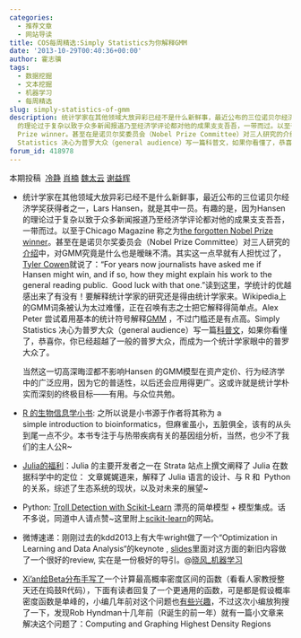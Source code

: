 ```yaml
---
categories:
  - 推荐文章
  - 网站导读
title: COS每周精选:Simply Statistics为你解释GMM
date: '2013-10-29T00:40:36+00:00'
author: 霍志骥
tags:
  - 数据挖掘
  - 文本挖掘
  - 机器学习
  - 每周精选
slug: simply-statistics-of-gmm
description: 统计学家在其他领域大放异彩已经不是什么新鲜事，最近公布的三位诺贝尔经济学奖获得者之一，Lars Hansen，就是其中一员。有趣的是，因为Hansen
  的理论过于复杂以致于众多新闻报道乃至经济学评论都对他的成果支支吾吾，一带而过。以至于Chicago Magazine 称之为the forgotten Nobel
  Prize winner。甚至在是诺贝尔奖委员会（Nobel Prize Committee）对三人研究的介绍中，对GMM究竟是什么也是暧昧不清。Simply
  Statistics 决心为普罗大众（general audience）写一篇科普文，如果你看懂了，恭喜你，你已经超越了一般的普罗大众，而成为一个统计学家眼中的普罗大众了。
forum_id: 418978
---
```



  本期投稿  [冷静](http://www.weibo.com/p/1005051756465937/home?from=page_100505&mod=TAB#place) [肖楠](http://www.road2stat.com) [魏太云](http://www.weibo.com/taiyun?topnav=1&wvr=5&topsug=1) [谢益辉](http://yihui.name)


  * 统计学家在其他领域大放异彩已经不是什么新鲜事，最近公布的三位诺贝尔经济学奖获得者之一，Lars Hansen，就是其中一员。有趣的是，因为Hansen 的理论过于复杂以致于众多新闻报道乃至经济学评论都对他的成果支支吾吾，一带而过。以至于Chicago Magazine 称之为[the forgotten Nobel Prize winner](http://www.chicagomag.com/city-life/October-2013/Lars-Peter-Hansen-The-Forgotten-Nobel-Prize-Winner/)。甚至在是诺贝尔奖委员会（Nobel Prize Committee）对三人研究的[介绍](http://www.nobelprize.org/nobel_prizes/economic-sciences/laureates/2013/popular-economicsciences2013.pdf)中，对GMM究竟是什么也是暧昧不清。其实这一点早就有人担忧过了，[Tyler Cowen](http://marginalrevolution.com/marginalrevolution/2013/10/lars-peter-hansen-nobel-laureate.html)就说了：“For years now journalists have asked me if Hansen might win, and if so, how they might explain his work to the general reading public.  Good luck with that one.”读到这里，学统计的优越感出来了有没有！要解释统计学家的研究还是得由统计学家来。Wikipedia上的GMM词条被认为太过难懂，正在召唤有志之士把它解释得简单点。Alex Peter 尝试着用基本的统计符号解释[GMM](http://marginalrevolution.com/marginalrevolution/2013/10/lars-peter-hansen-nobelist.html) ，不过门槛还是有点高。Simply Statistics 决心为普罗大众（general audience）写一篇[科普文](http://simplystatistics.org/2013/10/14/why-did-lars-peter-hansen-win-the-nobel-prize-generalized-method-of-moments-explained/)，如果你看懂了，恭喜你，你已经超越了一般的普罗大众，而成为一个统计学家眼中的普罗大众了。
  
    当然这一切高深晦涩都不影响Hansen 的GMM模型在资产定价、行为经济学中的广泛应用，因为它的普适性，以后还会应用得更广。这或许就是统计学朴实而深刻的终极目标——有用。与众位共勉。
  * [R 的生物信息学小书](http://a-little-book-of-r-for-bioinformatics.readthedocs.org/en/latest/): 之所以说是小书源于作者将其称为 a simple introduction to bioinformatics，但麻雀虽小，五脏俱全，该有的从头到尾一点不少。本书专注于与热带疾病有关的基因组分析，当然，也少不了我们的主人公R~
  * [Julia的福利](http://strata.oreilly.com/2013/10/julias-role-in-data-science.html)：Julia 的主要开发者之一在 Strata 站点上撰文阐释了 Julia 在数据科学中的定位： 文章娓娓道来，解释了 Julia 语言的设计、与 R 和  Python 的关系，综述了生态系统的现状，以及对未来的展望~
  * Python: [Troll Detection with Scikit-Learn](http://blog.kaggle.com/2012/09/26/impermium-andreas-blog/) 漂亮的简单模型 + 模型集成。话不多说，同道中人请点赞~这里附上[scikit-learn](http://scikit-learn.org/stable/)的网站。
  * 微博速递：刚刚过去的kdd2013上有大牛wright做了一个“Optimization in Learning and Data Analysis“的keynote , [slides](http://t.cn/zRxRuM2)里面对这方面的新旧内容做了一个很好的review, 实在是一份极好的导引。@[晓风_机器学习](http://weibo.com/1780877950/AfiWyjfTh)
  * [Xi’an给Beta分布手写了](http://xianblog.wordpress.com/2013/10/17/beta-hpd/)一个计算最高概率密度区间的函数（看看人家教授整天还在捣鼓R代码），下面有读者回复了一个更通用的函数，可是都是假设概率密度函数是单峰的，小编几年前对这个问题也[有些兴趣](https://cos.name/cn/topic/18001)，不过这次小编放狗搜了一下，发现Rob Hyndman十几年前（R诞生的前一年）就有一篇小文章来解决这个问题了：Computing and Graphing Highest Density Regions
